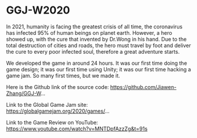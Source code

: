 # GGJ-W2020

In 2021, humanity is facing the greatest crisis of all time, the coronavirus has infected 95% of human beings on planet earth. However, a hero showed up, with the cure that invented by Dr.Wong in his hand. Due to the total destruction of cities and roads, the hero must travel by foot and deliver the cure to every poor infected soul, therefore a great adventure starts.

We developed the game in around 24 hours. It was our first time doing the game design; it was our first time using Unity; it was our first time hacking a game jam. So many first times, but we made it.

Here is the Github link of the source code:
https://github.com/Jiawen-Zhang/GGJ-W...

Link to the Global Game Jam site:
https://globalgamejam.org/2020/games/...  

Link to the Game Review on YouTube:  
https://www.youtube.com/watch?v=MNTDpfAzzZg&t=91s